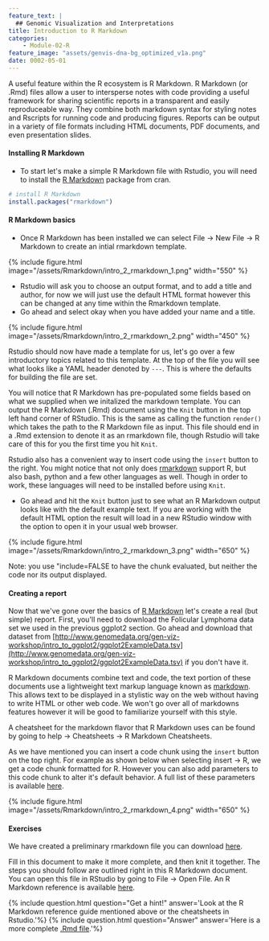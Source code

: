 ```yaml
---
feature_text: |
  ## Genomic Visualization and Interpretations
title: Introduction to R Markdown
categories:
    - Module-02-R
feature_image: "assets/genvis-dna-bg_optimized_v1a.png"
date: 0002-05-01
---
```


A useful feature within the R ecosystem is R Markdown. R Markdown (or .Rmd) files allow a user to intersperse notes with code providing a useful framework for sharing scientific reports in a transparent and easily reproduceable way. They combine both markdown syntax for styling notes and Rscripts for running code and producing figures. Reports can be output in a variety of file formats including HTML documents, PDF documents, and even presentation slides.

#### Installing R Markdown
* To start let's make a simple R Markdown file with Rstudio,  you will need to install the [R Markdown](https://cran.r-project.org/web/packages/rmarkdown/index.html) package from cran.
```R
# install R Markdown
install.packages("rmarkdown")
```

#### R Markdown basics
* Once R Markdown has been installed we can select File -> New File -> R Markdown to create an intial rmarkdown template.

{% include figure.html image="/assets/Rmarkdown/intro_2_rmarkdown_1.png" width="550" %}

* Rstudio will ask you to choose an output format, and to add a title and author, for now we will just use the default HTML format however this can be changed at any time within the Rmarkdown template.
* Go ahead and select okay when you have added your name and a title.

{% include figure.html image="/assets/Rmarkdown/intro_2_rmarkdown_2.png" width="450" %}

Rstudio should now have made a template for us, let's go over a few introductory topics related to this template. At the top of the file you will see what looks like a YAML header denoted by `---`. This is where the defaults for building the file are set.

You will notice that R Markdown has pre-populated some fields based on what we supplied when we initalized the markdown template. You can output the R Markdown (.Rmd) document using the `Knit` button in the top left hand corner of RStudio. This is the same as calling the function `render()` which takes the path to the R Markdown file as input. This file should end in a .Rmd extension to denote it as an rmarkdown file, though Rstudio will take care of this for you the first time you hit `Knit`.

Rstudio also has a convenient way to insert code using the `insert` button to the right. You might notice that not only does [rmarkdown](https://cran.r-project.org/web/packages/rmarkdown/index.html) support R, but also bash, python and a few other languages as well. Though in order to work, these languages will need to be installed before using `Knit`.

* Go ahead and hit the `Knit` button just to see what an R Markdown output looks like with the default example text. If you are working with the default HTML option the result will load in a new RStudio window with the option to open it in your usual web browser.

{% include figure.html image="/assets/Rmarkdown/intro_2_rmarkdown_3.png" width="650" %}

Note: you use "include=FALSE to have the chunk evaluated, but neither the code nor its output displayed.

#### Creating a report
Now that we've gone over the basics of [R Markdown](https://cran.r-project.org/web/packages/rmarkdown/index.html) let's create a real (but simple) report. First, you'll need to download the Folicular Lymphoma data set we used in the previous ggplot2 section. Go ahead and download that dataset from [http://www.genomedata.org/gen-viz-workshop/intro_to_ggplot2/ggplot2ExampleData.tsv](http://www.genomedata.org/gen-viz-workshop/intro_to_ggplot2/ggplot2ExampleData.tsv) if you don't have it.

R Markdown documents combine text and code, the text portion of these documents use a lightweight text markup language known as [markdown](https://en.wikipedia.org/wiki/Markdown). This allows text to be displayed in a stylistic way on the web without having to write HTML or other web code. We won't go over all of markdowns features however it will be good to familiarize yourself with this style.

A cheatsheet for the markdown flavor that R Markdown uses can be found by going to help -> Cheatsheets -> R Markdown Cheatsheets.

As we have mentioned you can insert a code chunk using the `insert` button on the top right. For example as shown below when selecting insert -> R, we get a code chunk formatted for R. However you can also add parameters to this code chunk to alter it's default behavior. A full list of these parameters is available [here](https://www.rstudio.com/wp-content/uploads/2015/03/rmarkdown-reference.pdf).

{% include figure.html image="/assets/Rmarkdown/intro_2_rmarkdown_4.png" width="650" %}

#### Exercises

We have created a preliminary rmarkdown file you can download [here](https://raw.githubusercontent.com/griffithlab/gen-viz-workshop/gh-pages/assets/Rmarkdown/rmarkdown_exercise1_question.Rmd).

Fill in this document to make it more complete, and then knit it together. The steps you should follow are outlined right in this R Markdown document. You can open this file in RStudio by going to File -> Open File. An R Markdown reference is available [here](https://www.rstudio.com/wp-content/uploads/2015/03/rmarkdown-reference.pdf).

{% include question.html question="Get a hint!" answer='Look at the R Markdown reference guide mentioned above or the cheatsheets in Rstudio.'%}
{% include question.html question="Answer" answer='Here is a more complete <a href="https://raw.githubusercontent.com/griffithlab/gen-viz-workshop/gh-pages/assets/Rmarkdown/rmarkdown_exercise1_answer.Rmd">.Rmd file</a>.'%}
